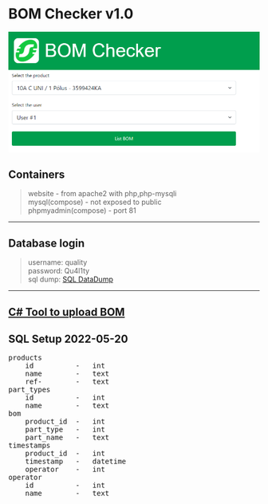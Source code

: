 # BOM Checker v1.0

![Main Screen](https://github.com/Wold0110/BOM-Checker/blob/main/web/bom/img/main_screen.png?raw=true)

## Containers
> website               - from apache2 with php,php-mysqli  
> mysql(compose)        - not exposed to public  
> phpmyadmin(compose)   - port 81
---

## Database login
> username: quality  
> password: Qu4l1ty  
> sql dump: [SQL DataDump](https://github.com/Wold0110/BOM-Checker/blob/main/sql_dump/data_dump.sql)
---

## [C# Tool to upload BOM](https://github.com/Wold0110/BOM-Uploader)
## SQL Setup 2022-05-20
<pre>
products
    id          -   int
    name        -   text
    ref-        -   text
part_types
    id          -   int
    name        -   text
bom
    product_id  -   int
    part_type   -   int
    part_name   -   text
timestamps
    product_id  -   int
    timestamp   -   datetime
    operator    -   int
operator
    id          -   int
    name        -   text
</pre>

